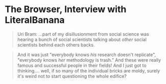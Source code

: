 # The Browser, Interview with LiteralBanana

> Uri Bram: ...part of my disillusionment from social science was hearing a bunch of social scientists talking about _other_ social scientists behind each others backs.

> And it was just "everybody knows _his_ research doesn't replicate", "everybody knows _her_ methodology is trash.” And these were really famous and successful people in their fields! And I just got to thinking.... well, if so many of the individual bricks are moldy, surely it's weird not to start questioning the whole edifice?